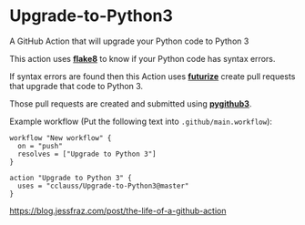 # Upgrade-to-Python3
A GitHub Action that will upgrade your Python code to Python 3

This action uses [__flake8__](http://flake8.pycqa.org) to know if your Python code has syntax errors.

If syntax errors are found then this Action uses [__futurize__](http://python-future.org/futurize_cheatsheet.html) create pull requests that upgrade that code to Python 3.

Those pull requests are created and submitted using [__pygithub3__](https://pygithub3.readthedocs.io).

Example workflow (Put the following text into `.github/main.workflow`):
```
workflow "New workflow" {
  on = "push"
  resolves = ["Upgrade to Python 3"]
}

action "Upgrade to Python 3" {
  uses = "cclauss/Upgrade-to-Python3@master"
}
```

https://blog.jessfraz.com/post/the-life-of-a-github-action
